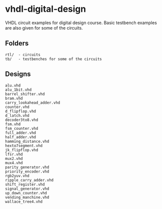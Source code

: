 # vhdl-digital-design

VHDL circuit examples for digital design course. Basic testbench examples are also given for some of the circuits.

## Folders
```
rtl/  - circuits
tb/   - testbenches for some of the circuits
```
## Designs 
```
alu.vhd
alu_1bit.vhd
barrel_shifter.vhd
bram.vhd
carry_lookahead_adder.vhd
counter.vhd
d_flipflop.vhd
d_latch.vhd
decoder3to8.vhd
fsm.vhd
fsm_counter.vhd
full_adder.vhd
half_adder.vhd
hamming_distance.vhd
hexto7segment.vhd
jk_flipflop.vhd
lfsr.vhd
mux2.vhd
mux4.vhd
parity_generator.vhd
priority_encoder.vhd
rgb2yuv.vhd
ripple_carry_adder.vhd
shift_register.vhd
signal_generator.vhd
up_down_counter.vhd
vending_manchine.vhd
wallace_tree4.vhd
```
